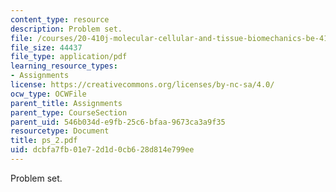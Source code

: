 ```yaml
---
content_type: resource
description: Problem set.
file: /courses/20-410j-molecular-cellular-and-tissue-biomechanics-be-410j-spring-2003/dcbfa7fb01e72d1d0cb628d814e799ee_ps_2.pdf
file_size: 44437
file_type: application/pdf
learning_resource_types:
- Assignments
license: https://creativecommons.org/licenses/by-nc-sa/4.0/
ocw_type: OCWFile
parent_title: Assignments
parent_type: CourseSection
parent_uid: 546b034d-e9fb-25c6-bfaa-9673ca3a9f35
resourcetype: Document
title: ps_2.pdf
uid: dcbfa7fb-01e7-2d1d-0cb6-28d814e799ee
---
```

Problem set.